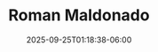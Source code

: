 ---
title: "Roman Maldonado"
date: 2025-09-25T01:18:38-06:00
images : 
 - "images/speakers/speaker.jpg"
designation : "Director de FHADI"
country: ""
facebook: ""
instagram: ""
twitter: ""
linkedin: "https://www.linkedin.com/in/rom%C3%A1n-maldonado-jim%C3%A9nez-a15a19b1/"
github: ""
events: 
 - 2025
---